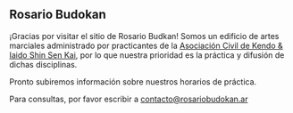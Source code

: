 ## Rosario Budokan

¡Gracias por visitar el sitio de Rosario Budkan! Somos un edificio de artes marciales administrado por practicantes de la [Asociación Civil de Kendo & Iaido Shin Sen Kai](https://shinsenkai.org), por lo que nuestra prioridad es la práctica y difusión de dichas disciplinas.

Pronto subiremos información sobre nuestros horarios de práctica.

Para consultas, por favor escribir a [contacto@rosariobudokan.ar](mailto:contacto@rosariobudokan.ar)
